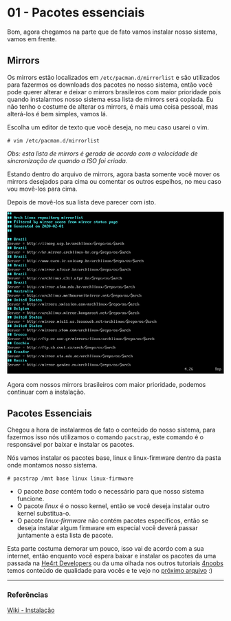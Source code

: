 # 01 - Pacotes essenciais

Bom, agora chegamos na parte que de fato vamos instalar nosso sistema, vamos em frente.

## Mirrors

Os mirrors estão localizados em `/etc/pacman.d/mirrorlist` e são utilizados para fazermos os downloads dos pacotes no nosso sistema, então você pode querer alterar e
deixar o mirrors brasileiros com maior prioridade pois quando instalarmos nosso sistema essa lista de mirrors será copiada. Eu não tenho o costume de alterar os mirrors, é mais uma coisa pessoal, mas alterá-los é bem simples, vamos lá.

Escolha um editor de texto que você deseja, no meu caso usarei o vim.

```console
# vim /etc/pacman.d/mirrorlist
```

_Obs: esta lista de mirrors é gerada de acordo com a velocidade de sincronização de quando a ISO foi criada._

Estando dentro do arquivo de mirrors, agora basta somente você mover os mirrors desejados para cima ou comentar os outros espelhos, no meu caso vou movê-los para cima.

Depois de movê-los sua lista deve parecer com isto.

![Mirror list](../images/Instalacao/mirrors.png)

Agora com nossos mirrors brasileiros com maior prioridade, podemos continuar com a instalação.

## Pacotes Essenciais

Chegou a hora de instalarmos de fato o conteúdo do nosso sistema, para fazermos isso nós utilizamos o comando `pacstrap`, este comando é o responsável por baixar e instalar os pacotes.

Nós vamos instalar os pacotes base, linux e linux-firmware dentro da pasta onde montamos nosso sistema.

```console
# pacstrap /mnt base linux linux-firmware
```

- O pacote _base_ contém todo o necessário para que nosso sistema funcione.
- O pacote _linux_ é o nosso kernel, então se você deseja instalar outro kernel substitua-o.
- O pacote _linux-firmware_ não contém pacotes específicos, então se deseja instalar algum firmware em especial você deverá passar juntamente a esta lista de pacote.

Esta parte costuma demorar um pouco, isso vai de acordo com a sua internet, então enquanto você espera baixar e instalar os pacotes da uma passada na [He4rt Developers](https://discord.io/He4rt) ou da uma olhada nos outros tutoriais [4noobs](https://github.com/he4rt/4noobs) temos conteúdo de qualidade para vocês e te vejo no [próximo arquivo](../4-Configuracao/1-Fstab.md) :)

---

### Referências

[Wiki - Instalação](https://wiki.archlinux.org/index.php/Installation_guide#Installation)
